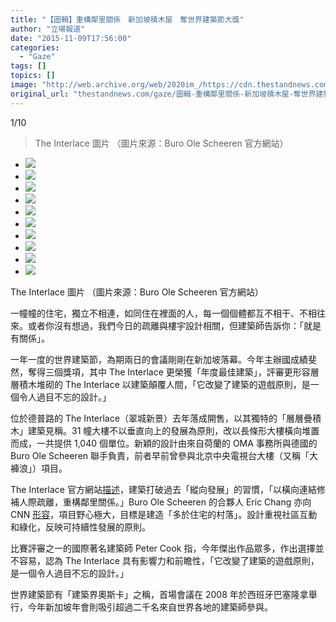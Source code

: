 ```yaml
---
title: "【圖輯】重構鄰里關係　新加坡積木屋　奪世界建築節大獎"
author: "立場報道"
date: "2015-11-09T17:56:00"
categories:
  - "Gaze"
tags: []
topics: []
image: "http://web.archive.org/web/2020im_/https://cdn.thestandnews.com/media/photos/gallery/52/cache/The_Interlace_by_OMA_Ole_Scheeren_01_photo_Iwan_Baan_6rpgg_300x200cropcenter.jpg"
original_url: "thestandnews.com/gaze/圖輯-重構鄰里關係-新加坡積木屋-奪世界建築節奪大獎"
---
```

[](#)[](#)

[](#)1/10[](#)

> The Interlace 圖片 （圖片來源：Buro Ole Scheeren 官方網站）

*   ![](http://web.archive.org/web/2020im_/https://cdn.thestandnews.com/media/photos/gallery/52/cache/The_Interlace_by_OMA_Ole_Scheeren_01_photo_Iwan_Baan_6rpgg_300x200cropcenter.jpg)
*   ![](http://web.archive.org/web/2020im_/https://cdn.thestandnews.com/media/photos/gallery/52/cache/The_Interlace_by_OMA_Ole_Scheeren_03_photo_Iwan_Baan_eVJYx_300x200cropcenter.jpg)
*   ![](http://web.archive.org/web/2020im_/https://cdn.thestandnews.com/media/photos/gallery/52/cache/The_Interlace_by_OMA_Ole_Scheeren_02_photo_Iwan_Baan_U1sST_300x200cropcenter.jpg)
*   ![](http://web.archive.org/web/2020im_/https://cdn.thestandnews.com/media/photos/gallery/52/cache/The_Interlace_by_OMA_Ole_Scheeren_04_photo_Iwan_Baan_yJpob_300x200cropcenter.jpg)
*   ![](http://web.archive.org/web/2020im_/https://cdn.thestandnews.com/media/photos/gallery/52/cache/The_Interlace_by_OMA_Ole_Scheeren_06_photo_Iwan_Baan_Bo3mT_300x200cropcenter.jpg)
*   ![](http://web.archive.org/web/2020im_/https://cdn.thestandnews.com/media/photos/gallery/52/cache/The_Interlace_by_OMA_Ole_Scheeren_07_photo_Iwan_Baan_qsld6_300x200cropcenter.jpg)
*   ![](http://web.archive.org/web/2020im_/https://cdn.thestandnews.com/media/photos/gallery/52/cache/The_Interlace_by_OMA_Ole_Scheeren_09_photo_Iwan_Baan_O1Aid_300x200cropcenter.jpg)
*   ![](http://web.archive.org/web/2020im_/https://cdn.thestandnews.com/media/photos/gallery/52/cache/The_Interlace_by_OMA_Ole_Scheeren_08_photo_Iwan_Baan_C1lxs_300x200cropcenter.jpg)
*   ![](http://web.archive.org/web/2020im_/https://cdn.thestandnews.com/media/photos/gallery/52/cache/The_Interlace_by_OMA_Ole_Scheeren_11_photo_Iwan_Baan_3BCKJ_300x200cropcenter.jpg)
*   ![](http://web.archive.org/web/2020im_/https://cdn.thestandnews.com/media/photos/gallery/52/cache/The_Interlace_by_OMA_Ole_Scheeren_10_photo_Iwan_Baan_tY95s_300x200cropcenter.jpg)

The Interlace 圖片 （圖片來源：Buro Ole Scheeren 官方網站）

一幢幢的住宅，獨立不相連，如同住在裡面的人，每一個個體都互不相干、不相往來。或者你沒有想過，我們今日的疏離與樓宇設計相關，但建築師告訴你：「就是有關係」。

一年一度的世界建築節，為期兩日的會議剛剛在新加坡落幕。今年主辦國成績斐然，奪得三個獎項，其中 The Interlace 更榮獲「年度最佳建築」，評審更形容層層積木堆砌的 The Interlace 以建築顛覆人間，「它改變了建築的遊戲原則，是一個令人過目不忘的設計。」

位於德普路的 The Interlace（翠城新景）去年落成開售，以其獨特的「層層疊積木」建築見稱。31 幢大樓不以垂直向上的發展為原則，改以長條形大樓橫向堆置而成，一共提供 1,040 個單位。新穎的設計由來自荷蘭的 OMA 事務所與德國的 Buro Ole Scheeren 聯手負責，前者早前曾參與北京中央電視台大樓（又稱「大褲浪」）項目。

The Interlace 官方網站[描述](http://web.archive.org/web/20210628124538/http://buro-os.com/the-interlace/)，建築打破過去「縱向發展」的習慣，「以橫向連結修補人際疏離，重構鄰里關係。」Buro Ole Scheeren 的合夥人 Eric Chang 亦向 CNN [形容](http://web.archive.org/web/20210628124538/http://edition.cnn.com/2015/11/06/architecture/waf-world-architecture-festival-2015/)，項目野心極大，目標是建造「多於住宅的村落」。設計重視社區互動和綠化，反映可持續性發展的原則。

比賽評審之一的國際著名建築師 Peter Cook 指，今年傑出作品眾多，作出選擇並不容易，認為 The Interlace 具有影響力和前瞻性，「它改變了建築的遊戲原則，是一個令人過目不忘的設計。」

世界建築節有「建築界奧斯卡」之稱，首場會議在 2008 年於西班牙巴塞隆拿舉行，今年新加坡年會則吸引超過二千名來自世界各地的建築師參與。